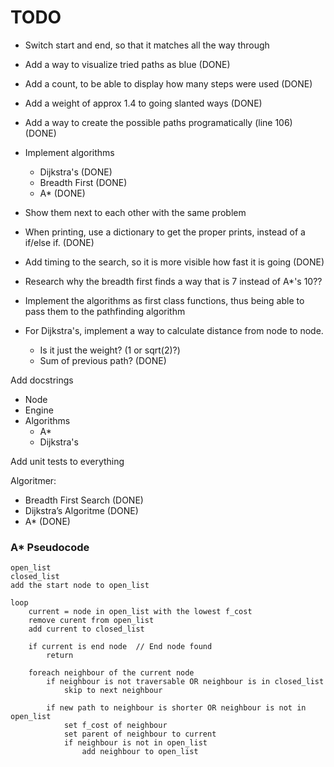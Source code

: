 # TODO

- Switch start and end, so that it matches all the way through
- Add a way to visualize tried paths as blue    (DONE)
- Add a count, to be able to display how many steps were used   (DONE)
- Add a weight of approx 1.4 to going slanted ways  (DONE)
- Add a way to create the possible paths programatically (line 106) (DONE)
- Implement algorithms
    - Dijkstra's        (DONE)
    - Breadth First     (DONE)
    - A*                (DONE)
- Show them next to each other with the same problem
- When printing, use a dictionary to get the proper prints, instead of a if/else if. (DONE)
- Add timing to the search, so it is more visible how fast it is going  (DONE)
- Research why the breadth first finds a way that is 7 instead of A*'s 10??
- Implement the algorithms as first class functions, thus being able to pass them to the pathfinding algorithm

- For Dijkstra's, implement a way to calculate distance from node to node.
    - Is it just the weight? (1 or sqrt(2)?)
    - Sum of previous path? (DONE)

Add docstrings
- Node
- Engine
- Algorithms
    - A*
    - Dijkstra's

Add unit tests to everything


Algoritmer:
- Breadth First Search  (DONE)
- Dijkstra’s Algoritme  (DONE)
- A*                    (DONE)


### A* Pseudocode
```
open_list  
closed_list  
add the start node to open_list  

loop  
    current = node in open_list with the lowest f_cost
    remove curent from open_list
    add current to closed_list

    if current is end node  // End node found
        return
    
    foreach neighbour of the current node
        if neighbour is not traversable OR neighbour is in closed_list
            skip to next neighbour

        if new path to neighbour is shorter OR neighbour is not in open_list
            set f_cost of neighbour
            set parent of neighbour to current
            if neighbour is not in open_list
                add neighbour to open_list

```